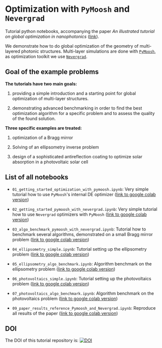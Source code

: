 # Optimization with `PyMoosh` and `Nevergrad`

Tutorial python notebooks, accompanying the paper *An illustrated tutorial on global optimization in nanophotonics* ([link](https://notyetthere)).

We demonstrate how to do global optimization of the geometry of multi-layered photonic structures. Multi-layer simulations are done with [`PyMoosh`](https://github.com/AnMoreau/PyMoosh), as optimization toolkit we use [`Nevergrad`](https://facebookresearch.github.io/nevergrad/).

## Goal of the example problems

**The tutorials have two main goals:**

  1. providing a simple introduction and a starting point for global optimization of multi-layer structures.
  
  2. demonstrating advanced benchmarking in order to find the best optimization algorithm for a specific problem and to assess the quality of the found solution.
  

**Three specific examples are treated:**

  1. optimization of a Bragg mirror
  
  2. Solving of an ellipsometry inverse problem
  
  3. design of a sophisticated antireflection coating to optimize solar absorption in a photovoltaic solar cell


## List of all notebooks

  - `01_getting_started_optimization_with_pymoosh.ipynb`: Very simple tutorial how to use `PyMoosh`'s internal DE optimizer ([link to google colab version](https://colab.research.google.com/drive/11il22JcUqIJbT6yCA7kbwuwHYAGgDVKD))
  
  - `02_getting_started_pymoosh_with_nevergrad.ipynb`: Very simple tutorial how to use `Nevergrad` optimizers with `PyMoosh` ([link to google colab version](https://colab.research.google.com/drive/1kWw10Gem4EmFot1YXPyixbJ1f8D5HxWO))
  
  - `03_algo_benchmark_pymoosh_with_nevergrad.ipynb`: Tutorial how to benchmark several algorithms, demonstrated on a small Bragg mirror problem ([link to google colab version](https://colab.research.google.com/drive/1VamY1EnzlbmfTmUWsP6fgbGDF5PyBAMn))
  
  - `04_ellipsometry_simple.ipynb`: Tutorial setting up the ellipsometry problem ([link to google colab version](https://colab.research.google.com/drive/1B3htjF8DkbxpKIawtJZapQboco1ECaCT))
  
  - `05_ellipsometry_algo_benchmark.ipynb`: Algorithm benchmark on the ellipsometry problem ([link to google colab version](https://colab.research.google.com/drive/1CihO6Sm4BDYeeJpA7N9faXtZ7sx5vtrn))
  
  - `06_photovoltaics_simple.ipynb`:  Tutorial setting up the photovoltaics problem ([link to google colab version](https://colab.research.google.com/drive/1qzBtezWNgfH2mFRuljXmGiBndYvaCAik))
  
  - `07_photovoltaics_algo_benchmark.ipynb`: Algorithm benchmark on the photovoltaics problem ([link to google colab version](https://colab.research.google.com/drive/13Y4A4wWmjBp4OoLJFyx_c4NIrSHLCFon))
    
  - `09_paper_results_reference_Pymoosh_and_Nevergrad.ipynb`: Reproduce all results of the paper ([link to google colab version](https://colab.research.google.com/drive/1Xk3gY1SK0xIivFRaCGMzsYrP_7RIbGmQ?usp=sharing))

  
## DOI

The DOI of this tutorial repository is: 
[![DOI](https://zenodo.org/badge/691595444.svg)](https://zenodo.org/badge/latestdoi/691595444)

